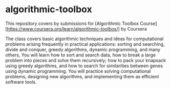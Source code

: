 # algorithmic-toolbox
This repository covers by submissions for [Algorithmic Toolbox Course] [https://www.coursera.org/learn/algorithmic-toolbox/] by Coursera 

The class covers basic algorithmic techniques and ideas for computational problems arising frequently in practical applications: sorting and searching, divide and conquer, greedy algorithms, dynamic programming, and many others, You will learn how to sort and search data, how to break a large problem into pieces and solve them recursively; how to pack your knapsack using greedy algorithms, and how to search for similarities between genes using dynamic programming. You will practice solving computational problems, designing new algorithms, and implementing them as efficient software tools.

